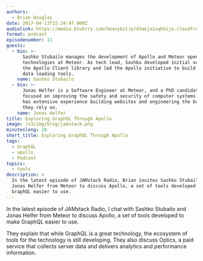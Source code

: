 ```yaml
---
authors:
  - Brian Douglas
date: 2017-04-13T15:34:47.000Z
audiolink: https://media.blubrry.com/heavybit/p/d3aeja1uqhkije.cloudfront.net/podcasts/jamstack-radio/20170110-jamstack-radio-011.mp3
format: podcast
episodenumber: 11
guests:
  - bio: >-
      Sashko Stubailo manages the development of Apollo and Meteor open source
      technologies at Meteor. As tech lead, Sashko developed initial versions of
      the Apollo Client library and led the Apollo initiative to build GraphQL
      data loading tools.
    name: Sashko Stubailo
  - bio: >-
      Jonas Helfer is a Software Engineer at Meteor, and a PhD candidate at MIT
      focused on improving the safety and security of computer systems. Jonas
      has extensive experience building websites and engineering the backends
      they rely on.
    name: Jonas Helfer
title: Exploring GraphQL Through Apollo
image: /v3/img/blog/jamstack.png
minuteslong: 28
short_title: Exploring GraphQL Through Apollo
tags:
  - GraphQL
  - apollo
  - Podcast
topics:
  - tools
description: >
  In the latest episode of JAMstack Radio, Brian invites Sashko Stubailo and
  Jonas Helfer from Meteor to discuss Apollo, a set of tools developed to make
  GraphQL easier to use.
---
```


In the latest episode of JAMstack Radio, I chat with Sashko Stubailo and Jonas Helfer from Meteor to discuss Apollo, a set of tools developed to make GraphQL easier to use.

They explain that while GraphQL is a great technology, the ecosystem of tools for the technology is still developing. They also discuss Optics, a paid service that collects server data and delivers analytics and performance information.
